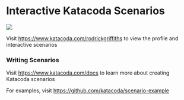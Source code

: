 # Interactive Katacoda Scenarios

[![](http://shields.katacoda.com/katacoda/rodrickgriffiths/count.svg)](https://www.katacoda.com/rodrickgriffiths "Get your profile on Katacoda.com")

Visit https://www.katacoda.com/rodrickgriffiths to view the profile and interactive scenarios

### Writing Scenarios
Visit https://www.katacoda.com/docs to learn more about creating Katacoda scenarios

For examples, visit https://github.com/katacoda/scenario-example
